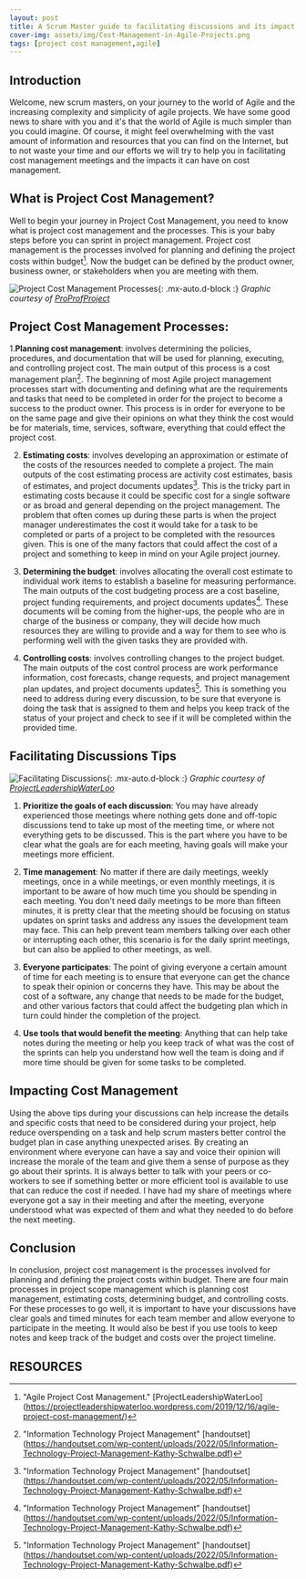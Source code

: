 ```yaml
---
layout: post
title: A Scrum Master guide to facilitating discussions and its impact on Cost Management
cover-img: assets/img/Cost-Management-in-Agile-Projects.png
tags: [project cost management,agile]
---
```


## Introduction

Welcome, new scrum masters, on your journey to the world of Agile and the increasing complexity and simplicity of agile projects. We have some good news to share with you and it's that the world of Agile is much simpler than you could imagine. Of course, it might feel overwhelming with the vast amount of information and resources that you can find on the Internet, but to not waste your time and our efforts we will try to help you in facilitating cost management meetings and the impacts it can have on cost management. 

## What is Project Cost Management?

Well to begin your journey in Project Cost Management, you need to know what is project cost management and the processes. This is your baby steps before you can sprint in project management. Project cost management is the processes involved for planning and defining the project costs within budget[^2]. Now the budget can be defined by the product owner, business owner, or stakeholders when you are meeting with them. 

![Project Cost Management Processes](/agile-blog/assets/img/4_Steps_to_Cost_Management_in_Project_Management.jpg){: .mx-auto.d-block :}
*Graphic courtesy of [ProProfProject](https://www.proprofsproject.com/blog/cost-management-in-project-management/)*

## Project Cost Management Processes: 

1.**Planning cost management**: involves determining the policies, procedures, and documentation that will be used for planning, executing, and controlling project cost. The main output of this process is a cost management plan[^3]. The beginning of most Agile project management processes start with documenting and defining what are the requirements and tasks that need to be completed in order for the project to become a success to the product owner. This process is in order for everyone to be on the same page and give their opinions on what they think the cost would be for materials, time, services, software, everything that could effect the project cost. 

2. **Estimating costs**: involves developing an approximation or estimate of the costs of the resources needed to complete a project. The main outputs of the cost estimating process are activity cost estimates, basis of estimates, and project documents updates[^3]. This is the tricky part in estimating costs because it could be specific cost for a single software or as broad and general depending on the project management. The problem that often comes up during these parts is when the project manager underestimates the cost it would take for a task to be completed or parts of a project to be completed with the resources given. This is one of the many factors that could affect the cost of a project and something to keep in mind on your Agile project journey.

3. **Determining the budget**: involves allocating the overall cost estimate to individual work items to establish a baseline for measuring performance. The main outputs of the cost budgeting process are a cost baseline, project funding requirements, and project documents updates[^3]. These documents will be coming from the higher-ups, the people who are in charge of the business or company, they will decide how much resources they are willing to provide and a way for them to see who is performing well with the given tasks they are provided with.

4. **Controlling costs**: involves controlling changes to the project budget. The main outputs of the cost control process are work performance information, cost forecasts, change requests, and project management plan updates, and project documents updates[^3]. This is something you need to address during every discussion, to be sure that everyone is doing the task that is assigned to them and helps you keep track of the status of your project and check to see if it will be completed within the provided time.

## Facilitating Discussions Tips

![Facilitating Discussions](/agile-blog/assets/img/cost-management-discussions.webp){: .mx-auto.d-block :}
*Graphic courtesy of [ProjectLeadershipWaterLoo](https://projectleadershipwaterloo.wordpress.com/2019/12/16/agile-project-cost-management/)*

1. **Prioritize the goals of each discussion**: You may have already experienced those meetings where nothing gets done and off-topic discussions tend to take up most of the meeting time, or where not everything gets to be discussed. This is the part where you have to be clear what the goals are for each meeting, having goals will make your meetings more efficient.
   
2. **Time management**: No matter if there are daily meetings, weekly meetings, once in a while meetings, or even monthly meetings, it is important to be aware of how much time you should be spending in each meeting. You don't need daily meetings to be more than fifteen minutes, it is pretty clear that the meeting should be focusing on status updates on sprint tasks and address any issues the development team may face. This can help prevent team members talking over each other or interrupting each other, this scenario is for the daily sprint meetings, but can also be applied to other meetings, as well.
   
3. **Everyone participates**: The point of giving everyone a certain amount of time for each meeting is to ensure that everyone can get the chance to speak their opinion or concerns they have. This may be about the cost of a software, any change that needs to be made for the budget, and other various factors that could affect the budgeting plan which in turn could hinder the completion of the project.

4. **Use tools that would benefit the meeting**: Anything that can help take notes during the meeting or help you keep track of what was the cost of the sprints can help you understand how well the team is doing and if more time should be given for some tasks to be completed.

## Impacting Cost Management

Using the above tips during your discussions can help increase the details and specific costs that need to be considered during your project, help reduce overspending on a task and help scrum masters better control the budget plan in case anything unexpected arises. By creating an environment where everyone can have a say and voice their opinion will increase the morale of the team and give them a sense of purpose as they go about their sprints. It is always better to talk with your peers or co-workers to see if something better or more efficient tool is available to use that can reduce the cost if needed. I have had my share of meetings where everyone got a say in their meeting and after the meeting, everyone understood what was expected of them and what they needed to do before the next meeting. 

## Conclusion

In conclusion, project cost management is the processes involved for planning and defining the project costs within budget. There are four main processes in project scope management which is planning cost management, estimating costs, determining budget, and controlling costs. For these processes to go well, it is important to have your discussions have clear goals and timed minutes for each team member and allow everyone to participate in the meeting. It would also be best if you use tools to keep notes and keep track of the budget and costs over the project timeline.

## RESOURCES 

[^1]: "What is Cost Management." [TechTarget] (https://www.techtarget.com/whatis/definition/cost-management)
[^2]: "Agile Project Cost Management." [ProjectLeadershipWaterLoo] (https://projectleadershipwaterloo.wordpress.com/2019/12/16/agile-project-cost-management/)
[^3]: "Information Technology Project Management" [handoutset] (https://handoutset.com/wp-content/uploads/2022/05/Information-Technology-Project-Management-Kathy-Schwalbe.pdf)
[^4]: "Agile Meeting Guide" [wrike] (https://www.wrike.com/blog/agile-meetings-guide/)
